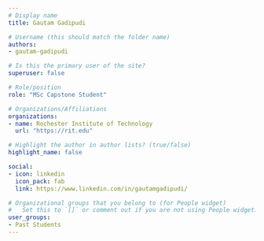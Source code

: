 ```yaml
---
# Display name
title: Gautam Gadipudi

# Username (this should match the folder name)
authors:
- gautam-gadipudi

# Is this the primary user of the site?
superuser: false

# Role/position
role: "MSc Capstone Student"

# Organizations/Affiliations
organizations:
- name: Rochester Institute of Technology
  url: "https://rit.edu"

# Highlight the author in author lists? (true/false)
highlight_name: false

social:
- icon: linkedin
  icon_pack: fab
  link: https://www.linkedin.com/in/gautamgadipudi/

# Organizational groups that you belong to (for People widget)
#   Set this to `[]` or comment out if you are not using People widget.
user_groups:
- Past Students
---
```

